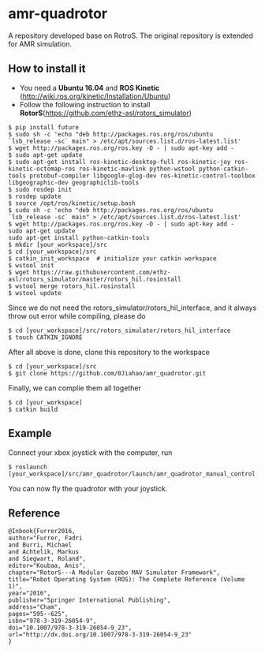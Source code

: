 # amr-quadrotor
A repository developed base on RotroS. The original repository is extended for AMR simulation.
## How to install it
- You need a **Ubuntu 16.04** and **ROS Kinetic** (http://wiki.ros.org/kinetic/Installation/Ubuntu)
- Follow the following instruction to install **RotorS**(https://github.com/ethz-asl/rotors_simulator)
```
$ pip install future
$ sudo sh -c 'echo "deb http://packages.ros.org/ros/ubuntu `lsb_release -sc` main" > /etc/apt/sources.list.d/ros-latest.list'
$ wget http://packages.ros.org/ros.key -O - | sudo apt-key add -
$ sudo apt-get update
$ sudo apt-get install ros-kinetic-desktop-full ros-kinetic-joy ros-kinetic-octomap-ros ros-kinetic-mavlink python-wstool python-catkin-tools protobuf-compiler libgoogle-glog-dev ros-kinetic-control-toolbox libgeographic-dev geographiclib-tools
$ sudo rosdep init
$ rosdep update
$ source /opt/ros/kinetic/setup.bash
$ sudo sh -c 'echo "deb http://packages.ros.org/ros/ubuntu `lsb_release -sc` main" > /etc/apt/sources.list.d/ros-latest.list'
$ wget http://packages.ros.org/ros.key -O - | sudo apt-key add -
sudo apt-get update
sudo apt-get install python-catkin-tools
$ mkdir [your_workspace]/src
$ cd [your_workspace]/src
$ catkin_init_workspace  # initialize your catkin workspace
$ wstool init
$ wget https://raw.githubusercontent.com/ethz-asl/rotors_simulator/master/rotors_hil.rosinstall
$ wstool merge rotors_hil.rosinstall
$ wstool update
```
Since we do not need the rotors_simulator/rotors_hil_interface, and it always throw out error while compiling, please do
```
$ cd [your_workspace]/src/rotors_simulator/rotors_hil_interface
$ touch CATKIN_IGNORE
```
After all above is done, clone this repository to the workspace
```
$ cd [your_workspace]/src
$ git clone https://github.com/0Jiahao/amr_quadrotor.git
```
Finally, we can complie them all together
```
$ cd [your_workspace]
$ catkin build
```
## Example
Connect your xbox joystick with the computer, run
```
$ roslaunch [your_workspace]/src/amr_quadrotor/launch/amr_quadrotor_manual_control.launch
```
You can now fly the quadrotor with your joystick.
## Reference
```
@Inbook{Furrer2016,
author="Furrer, Fadri
and Burri, Michael
and Achtelik, Markus
and Siegwart, Roland",
editor="Koubaa, Anis",
chapter="RotorS---A Modular Gazebo MAV Simulator Framework",
title="Robot Operating System (ROS): The Complete Reference (Volume 1)",
year="2016",
publisher="Springer International Publishing",
address="Cham",
pages="595--625",
isbn="978-3-319-26054-9",
doi="10.1007/978-3-319-26054-9_23",
url="http://dx.doi.org/10.1007/978-3-319-26054-9_23"
}
```
